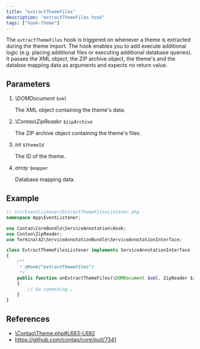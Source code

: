 ```yaml
---
title: "extractThemeFiles"
description: "extractThemeFiles hook"
tags: ["hook-theme"]
---
```



The `extractThemeFiles` hook is triggered on whenever a theme is extracted during
the theme import. The hook enables you to add execute additional logic (e.g. placing
additional files or executing additional database queries). It passes the XML object, 
the ZIP archive object, the theme's and the databse mapping data as arguments and 
expects no return value.


## Parameters

1. *\DOMDocument* `$xml`

    The XML object containing the theme's data.

2. *\Contao\ZipReader* `$zipArchive`

    The ZIP archive object containing the theme's files.

3. *int* `$themeId`

    The ID of the theme.

4. *array* `$mapper`

    Database mapping data.


## Example

```php
// src/EventListener/ExtractThemeFilesListener.php
namespace App\EventListener;

use Contao\CoreBundle\ServiceAnnotation\Hook;
use Contao\ZipReader;
use Terminal42\ServiceAnnotationBundle\ServiceAnnotationInterface;

class ExtractThemeFilesListener implements ServiceAnnotationInterface
{
    /**
     * @Hook("extractThemeFiles")
     */
    public function onExtractThemeFiles(\DOMDocument $xml, ZipReader $zipArchive, int $themeId, array $mapper): void
    {
        // Do something …
    }
}
```


## References

* [\Contao\Theme.php#L683-L692](https://github.com/contao/contao/blob/4.7.6/core-bundle/src/Resources/contao/classes/Theme.php#L683-L692)
* https://github.com/contao/core/pull/7341
